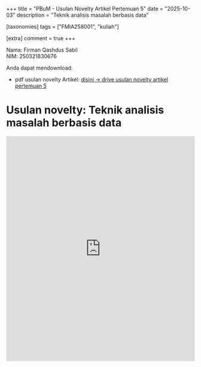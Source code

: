 +++
title = "PBuM - Usulan Novelty Artikel Pertemuan 5"
date = "2025-10-03"
description = "Teknik analisis masalah berbasis data"

[taxonomies]
tags = ["FMIA258001", "kuliah"]

[extra]
comment = true
+++

Nama: Firman Qashdus Sabil\
NIM: 250321830676

Anda dapat mendownload:
- pdf usulan novelty Artikel: [disini $\rightarrow$ drive usulan novelty artikel pertemuan 5](https://drive.google.com/file/d/10fhO94zuMFTE4rtgbYztvNNBDfIo-vTZ/view?usp=sharing)

# Usulan novelty: Teknik analisis masalah berbasis data
<iframe src="https://drive.google.com/file/d/10fhO94zuMFTE4rtgbYztvNNBDfIo-vTZ/preview" width="100%" height="600" allow="autoplay" frameborder="0"></iframe>
